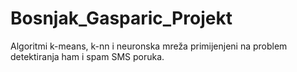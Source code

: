 # Bosnjak_Gasparic_Projekt
Algoritmi k-means, k-nn i neuronska mreža primijenjeni na problem detektiranja ham i spam SMS poruka.
